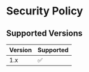 # Security Policy

## Supported Versions
| Version | Supported          |
| ------- | ------------------ |
| 1.x   | :white_check_mark: |
